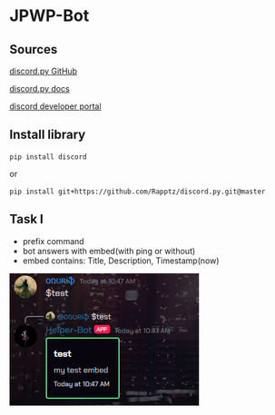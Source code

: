 # JPWP-Bot

## Sources

[discord.py GitHub](https://github.com/Rapptz/discord.py)

[discord.py docs](https://discordpy.readthedocs.io/en/stable/ext/commands/api.html)

[discord developer portal](https://discord.com/developers/applications)

## Install library

```shell
pip install discord
```
or

```shell
pip install git+https://github.com/Rapptz/discord.py.git@master
```

## Task I
- prefix command
- bot answers with embed(with ping or without)
- embed contains: Title, Description, Timestamp(now)

![img.png](img.png)

